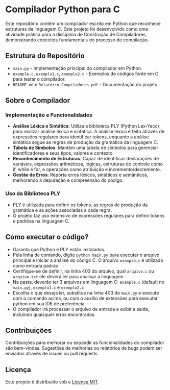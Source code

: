 
# Compilador Python para C

Este repositório contém um compilador escrito em Python que reconhece estruturas da linguagem C. Este projeto foi desenvolvido como uma atividade prática para a disciplina de Construção de Compiladores, demonstrando conceitos fundamentais do processo de compilação.


## Estrutura do Repositório

- `main.py` - Implementação principal do compilador em Python.
- `example.c`, `exemplo1.c`, `exemplo2.c` - Exemplos de códigos fonte em C para testar o compilador.
- `README.md` e `Relatório-Compiladores.pdf` - Documentação do projeto.

## Sobre o Compilador

### Implementação e Funcionalidades

- **Análise Léxica e Sintática**: Utiliza a biblioteca PLY (Python Lex-Yacc) para realizar análise léxica e sintática. A análise léxica é feita através de expressões regulares para identificar tokens, enquanto a análise sintática segue as regras de produção da gramática da linguagem C.
- **Tabela de Símbolos**: Mantém uma tabela de símbolos para gerenciar identificadores e seus tipos, valores e contexto.
- **Reconhecimento de Estruturas**: Capaz de identificar declarações de variáveis, expressões aritméticas, lógicas, estruturas de controle como if, while e for, e operações como atribuição e incremento/decremento.
- **Gestão de Erros**: Reporta erros léxicos, sintáticos e semânticos, melhorando a depuração e compreensão do código.

### Uso da Biblioteca PLY

- PLY é utilizada para definir os tokens, as regras de produção da gramática e as ações associadas a cada regra.
- O projeto faz uso extensivo de expressões regulares para definir tokens e padrões na linguagem C.

## Como executar o código?

* Garanta que Python e PLY estão instalados.
* Pela linha de comando, digite `python main.py` para executar o arquivo principal e iniciar a análise do código C. O arquivo `example.c` é utilizado como entrada padrão.
* Certifique-se de definir, na linha 403 do arquivo, qual `arquivo.c` ou `arquivo.txt` ele deverá ler para analisar a linguagem.
* Na pasta, deverão ter 3 arquivos em linguagem C: `example.c` (default no `main.py`), `exemplo1.c` e `exemplo2.c`
* Escolha o que deseja ler, substitua na linha 403 do `main.py` e execute com o comando acima, ou com o auxílio de extensões para executar python em sua IDE de preferência.
* O compilador irá processar o arquivo de entrada e exibir a saída, incluindo quaisquer erros encontrados.

## Contribuições

Contribuições para melhorar ou expandir as funcionalidades do compilador são bem-vindas. Sugestões de melhorias ou relatórios de bugs podem ser enviados através de issues ou pull requests.

## Licença

Este projeto é distribuído sob a [Licença MIT](LICENSE).
